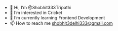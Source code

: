 - 👋 Hi, I’m @Shobhit333Tripathi
- 👀 I’m interested in Cricket
- 🌱 I’m currently learning Frontend Development
- 📫 How to reach me shobhit3delhi333@gmail.com
  

<!---
Shobhit333Tripathi/Shobhit333Tripathi is a ✨ special ✨ repository because its `README.md` (this file) appears on your GitHub profile.
You can click the Preview link to take a look at your changes.
--->
